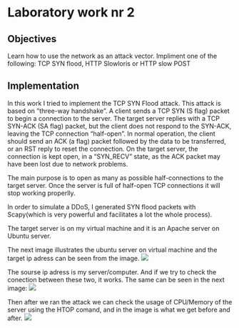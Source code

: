 # Laboratory work nr 2

## Objectives
Learn how to use the network as an attack vector. Impliment one of the following: TCP SYN flood, HTTP Slowloris or HTTP slow POST

## Implementation 

In this work I tried to implement the TCP SYN Flood attack. 
This attack is based on ”three-way handshake”. A client sends a TCP SYN (S flag) packet to begin a connection to the server. The target server replies with a TCP SYN-ACK (SA flag) packet, but the client does not respond to the SYN-ACK, leaving the TCP connection “half-open”. In normal operation, the client should send an ACK (a flag) packet followed by the data to be transferred, or an RST reply to reset the connection. On the target server, the connection is kept open, in a “SYN_RECV” state, as the ACK packet may have been lost due to network problems.

The main purpose is to open as many as possible half-connections to the target server. Once the server is full of half-open TCP connections it will stop working properlly. 

In order to simulate a DDoS, I generated SYN flood packets with Scapy(which is very powerful and facilitates a lot the whole process).

The target server is on my virtual machine and it is an Apache server on Ubuntu server. 

The next image illustrates the ubuntu server on virtual machine and the target ip adress can be seen from the image.
![](http://i63.tinypic.com/5l4avc.png)

The sourse ip adress is my server/computer. And if we try to check the conection between these two, it works. The same can be seen in the next image:
![](http://i64.tinypic.com/scxk6b.png)

Then after we ran the attack we can check the usage of CPU/Memory of the 
server using the HTOP comand, and in the image is what we get before and after. 
![](http://i68.tinypic.com/20f3jab.png)
